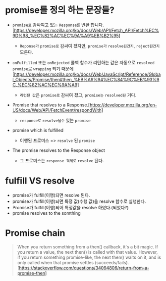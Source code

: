 # promise를 정의 하는 문장들?
- `promise로` 감싸여고 있는 `Response를` 반환 합니다.  [https://developer.mozilla.org/ko/docs/Web/API/Fetch_API/Fetch%EC%9D%98_%EC%82%AC%EC%9A%A9%EB%B2%95]
    - `Reponse가` `promise로` 감싸여 졌지만, `promise가` `resolve된건지`, `reject된건지` 모른다. 
-  `onFulfilled` 또는 `onRejected` 콜백 함수가 리턴하는 값은 자동으로 `resolved promise`로 `wrapping` 되기 때문에 [https://developer.mozilla.org/ko/docs/Web/JavaScript/Reference/Global_Objects/Promise/then#then_%EB%A9%94%EC%84%9C%EB%93%9C_%EC%82%AC%EC%9A%A9]
    - `리턴된 값`은 `promise로` 감싸여 졌고, `promise는` `resolved된` 거다. 

- Promise that resolves to a Response.[https://developer.mozilla.org/en-US/docs/Web/API/FetchEvent/respondWith]
    - `response로` `resolve될수` 있는 `promise`
- promise which is fulfilled
    - 이행된 프로미스 => `resolve` 된 `promise`
- The promise resolves to the Response object
    - 그 프로미스는  `response 객체로` `resolve` 된다.

# fulfill VS resolve
- promise가 fulfill(이행)되면 resolve 된다. 
- promise가 fulfill(이행)되면 특정 값(수행 값)을 resolve 함수로 실행한다. 
- Promise가 fulfill(이행)되어 특정값을 resolve 하였다.(되었다?)
- promise resolves to the somthing



# Promise chain

> When you return something from a then() callback, it's a bit magic. If you return a value, the next then() is called with that value. However, if you return something promise-like, the next then() waits on it, and is only called when that promise settles (succeeds/fails).[https://stackoverflow.com/questions/34094806/return-from-a-promise-then]

